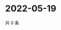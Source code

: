 # 2022-05-19

共 0 条

<!-- BEGIN WEIBO -->
<!-- 最后更新时间 Thu May 19 2022 12:32:10 GMT+0800 (China Standard Time) -->

<!-- END WEIBO -->

